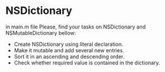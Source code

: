 # NSDictionary
in main.m file
Please, find your tasks on NSDictionary and NSMutableDictionary bellow:
- Create NSDictionary using literal declaration.
- Make it mutable and add several new entries.
- Sort it in an ascending and descending order.
- Check whether required value is contained in the dictionary.
